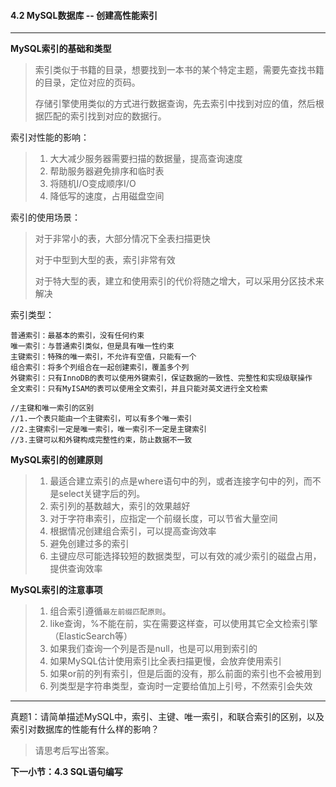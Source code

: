 #### 4.2 MySQL数据库 -- 创建高性能索引
***

**MySQL索引的基础和类型**

> 索引类似于书籍的目录，想要找到一本书的某个特定主题，需要先查找书籍的目录，定位对应的页码。
> 
> 存储引擎使用类似的方式进行数据查询，先去索引中找到对应的值，然后根据匹配的索引找到对应的数据行。

索引对性能的影响：

> 1. 大大减少服务器需要扫描的数据量，提高查询速度
> 2. 帮助服务器避免排序和临时表
> 3. 将随机I/O变成顺序I/O
> 4. 降低写的速度，占用磁盘空间

索引的使用场景：

> 对于非常小的表，大部分情况下全表扫描更快
> 
> 对于中型到大型的表，索引非常有效
> 
> 对于特大型的表，建立和使用索引的代价将随之增大，可以采用分区技术来解决

索引类型：

```
普通索引：最基本的索引，没有任何约束
唯一索引：与普通索引类似，但是具有唯一性约束
主键索引：特殊的唯一索引，不允许有空值，只能有一个
组合索引：将多个列组合在一起创建索引，覆盖多个列
外键索引：只有InnoDB的表可以使用外键索引，保证数据的一致性、完整性和实现级联操作
全文索引：只有MyISAM的表可以使用全文索引，并且只能对英文进行全文检索

//主键和唯一索引的区别
//1.一个表只能由一个主键索引，可以有多个唯一索引
//2.主键索引一定是唯一索引，唯一索引不一定是主键索引
//3.主键可以和外键构成完整性约束，防止数据不一致
```


**MySQL索引的创建原则**

> 1. 最适合建立索引的点是where语句中的列，或者连接字句中的列，而不是select关键字后的列。
> 2. 索引列的基数越大，索引的效果越好
> 3. 对于字符串索引，应指定一个前缀长度，可以节省大量空间
> 4. 根据情况创建组合索引，可以提高查询效率
> 5. 避免创建过多的索引
> 6. 主键应尽可能选择较短的数据类型，可以有效的减少索引的磁盘占用，提供查询效率

**MySQL索引的注意事项**

> 1. 组合索引遵循`最左前缀匹配原则`。
> 2. like查询，%不能在前，实在需要这样查，可以使用其它全文检索引擎（ElasticSearch等）
> 3. 如果我们查询一个列是否是null，也是可以用到索引的
> 4. 如果MySQL估计使用索引比全表扫描更慢，会放弃使用索引
> 5. 如果or前的列有索引，但是后面的没有，那么前面的索引也不会被用到
> 6. 列类型是字符串类型，查询时一定要给值加上引号，不然索引会失效 

***
真题1：请简单描述MySQL中，索引、主键、唯一索引，和联合索引的区别，以及索引对数据库的性能有什么样的影响？

> 请思考后写出答案。

**下一小节：4.3 SQL语句编写**